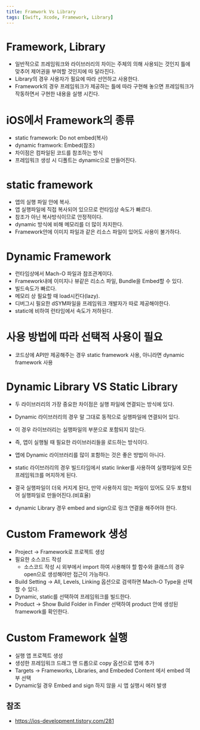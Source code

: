 ```yaml
---
title: Framwork Vs Library
tags: [Swift, Xcode, Framework, Library]
---
```


# Framework, Library 

- 일반적으로 프레임워크와 라이브러리의 차이는 주체의 의해 사용되는 것인지 틀에 맞추어 제어권을 부여할 것인지에 따 달라진다.
- Library의 경우 사용자가 필요에 따라 선언하고 사용한다.
- Framework의 경우 프레임워크가 제공하는 틀에 따라 구현해 놓으면 프레임워크가 작동하면서 구현한 내용을 실행 시킨다.

# iOS에서 Framework의 종류

- static framework: Do not embed(복사)
- dynamic framwork: Embed(참조)
- 차이점은 컴파일된 코드를 참조하는 방식
- 프레임워크 생성 시 디폴트는 dynamic으로 만들어진다.

# static framework

- 앱의 실행 파일 안에 복사.
- 앱 실행파일에 직접 복사되어 있으므로 런타임상 속도가 빠르다.
- 참조가 아닌 복사방식이므로 안정적이다.
- dynamic 방식에 비해 메모리를 더 많이 차지한다.
- Framework안에 이미지 파일과 같은 리소스 파일이 있어도 사용이 불가하다.

# Dynamic Framework

- 런타임상에서 Mach-O 파일과 참조관계이다.
- Framework내에 이미지나 뷰같은 리소스 파일, Bundle을 Embed할 수 있다.
- 빌드속도가 빠르다.
- 메모리 상 필요할 때 load시킨다(lazy).
- 디버그시 필요한 dSYM파일을 프레임워크 개발자가 따로 제공해야한다.
- static에 비하여 런타임에서 속도가 저하된다.

# 사용 방법에 따라 선택적 사용이 필요

- 코드상에 API만 제공해주는 경우 static framework 사용, 아니라면 dynamic framework 사용

# Dynamic Library VS Static Library

- 두 라이브러리의 가장 중요한 차이점은 실행 파일에 연결되는 방식에 있다.
- Dynamic 라이브러리의 경우 말 그대로 동적으로 실행파일에 연결되어 있다.
- 이 경우 라이브러리는 실행파일의 부분으로 포함되지 않는다.
- 즉, 앱이 실행될 때 필요한 라이브러리들을 로드하는 방식이다.
- 앱에 Dynamic 라이브러리를 많이 포함하는 것은 좋은 방법이 아니다.
- static 라이브러리의 경우 빌드타임에서 static linker를 사용하여 실행파일에 모든 프레임워크를 머지하게 된다.
- 결국 실행파일이 더욱 커지게 된다, 만약 사용하지 않는 파일이 있어도 모두 포함되어 실행파일로 만들어진다.(비효율)

- dynamic Library 경우 embed and sign으로 링크 연결을 해주어야 한다.

# Custom Framework 생성
- Project -> Framework로 프로젝트 생성
- 필요한 소스코드 작성 
    - 소스코드 작성 시 외부에서 import 하여 사용해야 할 함수와 클래스의 경우 open으로 생성해야만 접근이 가능하다.
- Build Setting -> All, Levels, Linking 옵션으로 검색하면 Mach-O Type을 선택할 수 있다.
- Dynamic, static를 선택하여 프레임워크를 빌드한다.
- Product -> Show Build Folder in Finder 선택하여 product 안에 생성된 framework를 확인한다.

# Custom Framework 실행
- 실행 앱 프로젝트 생성
- 생성한 프레임워크 드래그 앤 드롭으로 copy 옵션으로 앱에 추가
- Targets -> Frameworks, Libraries, and Embeded Content 에서 embed 여부 선택
- Dynamic일 경우 Embed and sign 하지 않을 시 앱 실행시 에러 발생

## 참조
- https://ios-development.tistory.com/281

